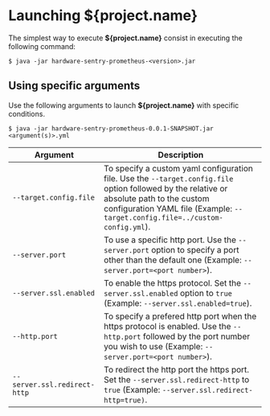 # Launching ${project.name}

The simplest way to execute **${project.name}** consist in executing the following command:

```
$ java -jar hardware-sentry-prometheus-<version>.jar
```

## Using specific arguments

Use the following arguments to launch **${project.name}** with specific conditions.


```
$ java -jar hardware-sentry-prometheus-0.0.1-SNAPSHOT.jar <argument(s)>.yml
```

|Argument | Description |
|---------|------|
| ```--target.config.file```| To specify a custom yaml configuration file. Use the ```--target.config.file``` option followed by the relative or absolute path to the custom configuration YAML file (Example: ```--target.config.file=../custom-config.yml```).|
| ```--server.port```| To use a specific http port. Use the ```--server.port``` option to specify a port other than the default one (Example: ```--server.port=<port number>```).|
|```--server.ssl.enabled```| To enable the https protocol. Set the ```--server.ssl.enabled``` option to ```true``` (Example: ```--server.ssl.enabled=true```). |
|```--http.port```| To specify a prefered http port when the https protocol is enabled. Use the ```--http.port``` followed by the port number you wish to use (Example: ```--server.port=<port number>```).|
|```--server.ssl.redirect-http```| To redirect the http port the https port. Set the ```--server.ssl.redirect-http``` to ```true``` (Example: ```--server.ssl.redirect-http=true)```.|